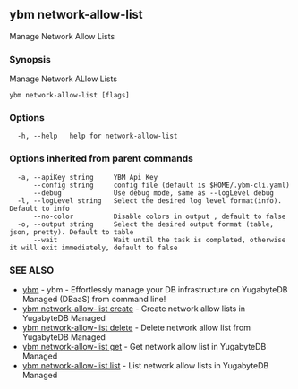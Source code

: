 ## ybm network-allow-list

Manage Network Allow Lists

### Synopsis

Manage Network ALlow Lists

```
ybm network-allow-list [flags]
```

### Options

```
  -h, --help   help for network-allow-list
```

### Options inherited from parent commands

```
  -a, --apiKey string     YBM Api Key
      --config string     config file (default is $HOME/.ybm-cli.yaml)
      --debug             Use debug mode, same as --logLevel debug
  -l, --logLevel string   Select the desired log level format(info). Default to info
      --no-color          Disable colors in output , default to false
  -o, --output string     Select the desired output format (table, json, pretty). Default to table
      --wait              Wait until the task is completed, otherwise it will exit immediately, default to false
```

### SEE ALSO

* [ybm](ybm.md)	 - ybm - Effortlessly manage your DB infrastructure on YugabyteDB Managed (DBaaS) from command line!
* [ybm network-allow-list create](ybm_network-allow-list_create.md)	 - Create network allow lists in YugabyteDB Managed
* [ybm network-allow-list delete](ybm_network-allow-list_delete.md)	 - Delete network allow list from YugabyteDB Managed
* [ybm network-allow-list get](ybm_network-allow-list_get.md)	 - Get network allow list in YugabyteDB Managed
* [ybm network-allow-list list](ybm_network-allow-list_list.md)	 - List network allow lists in YugabyteDB Managed

